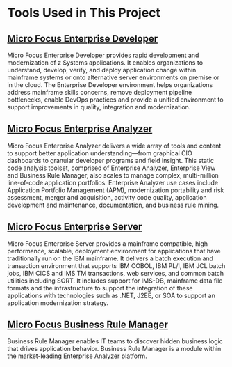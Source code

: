 # Tools Used in This Project

## [Micro Focus Enterprise Developer](https://www.microfocus.com/en-us/products/enterprise-developer/overview)

Micro Focus Enterprise Developer provides rapid development and modernization of z Systems
applications. It enables organizations to understand, develop, verify, and deploy application change
within mainframe systems or onto alternative server environments on premise or in the cloud. The
Enterprise Developer environment helps organizations address mainframe skills concerns, remove
deployment pipeline bottlenecks, enable DevOps practices and provide a unified environment to
support improvements in quality, integration and modernization.

## [Micro Focus Enterprise Analyzer](https://www.microfocus.com/en-us/products/enterprise-analyzer/overview)

Micro Focus Enterprise Analyzer delivers a wide array of tools and content to support better application understanding—from graphical CIO dashboards to granular developer programs and field insight. This static code analysis toolset, comprised of Enterprise Analyzer, Enterprise View and Business Rule Manager, also scales to manage complex, multi-million line-of-code application portfolios.
Enterprise Analyzer use cases include Application Portfolio Management (APM), modernization portability and risk assessment, merger and acquisition, activity code quality, application development and maintenance, documentation, and business rule mining.

## [Micro Focus Enterprise Server](https://www.microfocus.com/en-us/products/enterprise-server/overview)

Micro Focus Enterprise Server provides a mainframe compatible, high performance, scalable, deployment environment for applications that have traditionally run on the IBM mainframe. It delivers a batch execution and transaction environment that supports IBM COBOL, IBM PL/I, IBM JCL batch jobs, IBM CICS and IMS TM transactions, web services, and common batch utilities including SORT. It includes support for IMS-DB, mainframe data file formats and the infrastructure to support the integration of these applications with technologies such as .NET, J2EE, or SOA to support an application modernization strategy.

## [Micro Focus Business Rule Manager](https://www.microfocus.com/en-us/products/business-rule-manager/overview)

Business Rule Manager enables IT teams to discover hidden business logic that drives application behavior. Business Rule Manager is a module within the market-leading Enterprise Analyzer platform.
